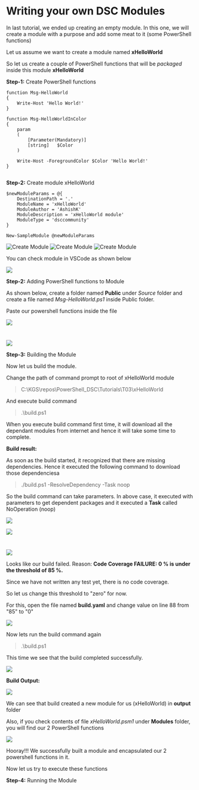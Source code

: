 # Writing your own DSC Modules


In last tutorial, we ended up creating an empty module. In this one, we will create a module with a purpose and add some meat to it (some PowerShell functions)

Let us assume we want to create a module named **xHelloWorld**

So let us create a couple of PowerShell functions that will be *packaged* inside this module **xHelloWorld**

**Step-1:** Create PowerShell functions

```
function Msg-HelloWorld
{
    Write-Host 'Hello World!'
}

function Msg-HelloWorldInColor
{
    param
    (
        [Parameter(Mandatory)]
        [string]   $Color
    )

    Write-Host -ForegroundColor $Color 'Hello World!'
}


```

**Step-2:** Create module xHelloWorld


```
$newModuleParams = @{
    DestinationPath = '.'
    ModuleName = 'xHelloWorld'
    ModuleAuthor = 'AshishK'
    ModuleDescription = 'xHelloWorld module'
    ModuleType = 'dsccommunity'
}
```

```
New-SampleModule @newModuleParams
```

![Create Module](./images/1.PNG)
![Create Module](./images/2.PNG)
![Create Module](./images/3.PNG)

You can check module in VSCode as shown below


![](./images/4.PNG)


**Step-2:** Adding PowerShell functions to Module

As shown below, create a folder named **Public** under *Source* folder and create a file named *Msg-HelloWorld.ps1* inside Public folder.

Paste our powershell functions inside the file


![](./images/5.PNG)

#
![](./images/6.PNG)


**Step-3:** Building the Module

Now let us build the module.

Change the path of command prompt to root of xHelloWorld module

> C:\KGS\repos\PowerShell_DSC\Tutorials\T03\xHelloWorld

And execute build command

> .\build.ps1

When you execute build command first time, it will download all the dependant modules from internet and hence it will take some time to complete.

**Build result:**

As soon as the build started, it recognized that there are missing dependencies. Hence it executed the following command to download those dependenciesa

> ./build.ps1 -ResolveDependency -Task noop

So the build command can take parameters. In above case, it executed with parameters to get dependent packages and it executed a **Task** called NoOperation (noop)

![](./images/7.PNG)

![](./images/8.PNG)

#

![](./images/9.PNG)

Looks like our build failed.
Reason: **Code Coverage FAILURE: 0 % is under the threshold of 85 %.**

Since we have not written any test yet, there is no code coverage. 

So let us change this threshold to "zero" for now.

For this, open the file named **build.yaml** and change value on line 88 from "85" to "0"

![](./images/10.PNG)


Now lets run the build command again

> .\build.ps1

This time we see that the build completed successfully.

![](./images/11.PNG)

**Build Output:**

![](./images/12.PNG)

We can see that build created a new module for us (xHelloWorld) in **output** folder

Also, if you check contents of file *xHelloWorld.psm1* under **Modules** folder, you will find our 2 PowerShell functions

![](./images/13.PNG)


Hooray!!!
We successfully built a module and encapsulated our 2 powershell functions in it. 

Now let us try to execute these functions

**Step-4:** Running the Module

